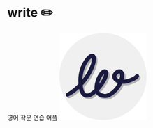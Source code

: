 # write ✏️

영어 작문 연습 어플
<img src="./doc/logo/icon_circle.png" alt="로고" style="width: 200px; height: auto;">

